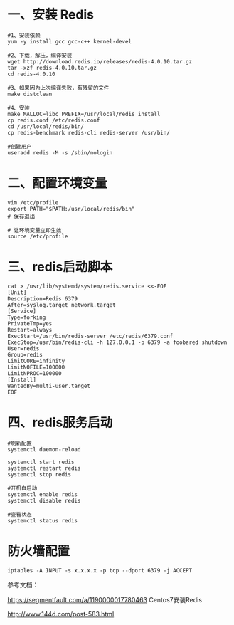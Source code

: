 # 一、安装 Redis

```
#1、安装依赖
yum -y install gcc gcc-c++ kernel-devel

#2、下载，解压，编译安装
wget http://download.redis.io/releases/redis-4.0.10.tar.gz
tar -xzf redis-4.0.10.tar.gz
cd redis-4.0.10

#3、如果因为上次编译失败，有残留的文件
make distclean

#4、安装
make MALLOC=libc PREFIX=/usr/local/redis install
cp redis.conf /etc/redis.conf
cd /usr/local/redis/bin/
cp redis-benchmark redis-cli redis-server /usr/bin/

#创建用户
useradd redis -M -s /sbin/nologin
```

# 二、配置环境变量
```
vim /etc/profile
export PATH="$PATH:/usr/local/redis/bin"
# 保存退出

# 让环境变量立即生效
source /etc/profile
```

# 三、redis启动脚本
```
cat > /usr/lib/systemd/system/redis.service <<-EOF
[Unit]
Description=Redis 6379
After=syslog.target network.target
[Service]
Type=forking
PrivateTmp=yes
Restart=always
ExecStart=/usr/bin/redis-server /etc/redis/6379.conf
ExecStop=/usr/bin/redis-cli -h 127.0.0.1 -p 6379 -a foobared shutdown
User=redis
Group=redis
LimitCORE=infinity
LimitNOFILE=100000
LimitNPROC=100000
[Install]
WantedBy=multi-user.target
EOF
```

# 四、redis服务启动
```
#刷新配置
systemctl daemon-reload

systemctl start redis
systemctl restart redis
systemctl stop redis

#开机自启动
systemctl enable redis
systemctl disable redis

#查看状态
systemctl status redis

```


# 防火墙配置
```
iptables -A INPUT -s x.x.x.x -p tcp --dport 6379 -j ACCEPT
```

参考文档：

https://segmentfault.com/a/1190000017780463  Centos7安装Redis 


http://www.144d.com/post-583.html

